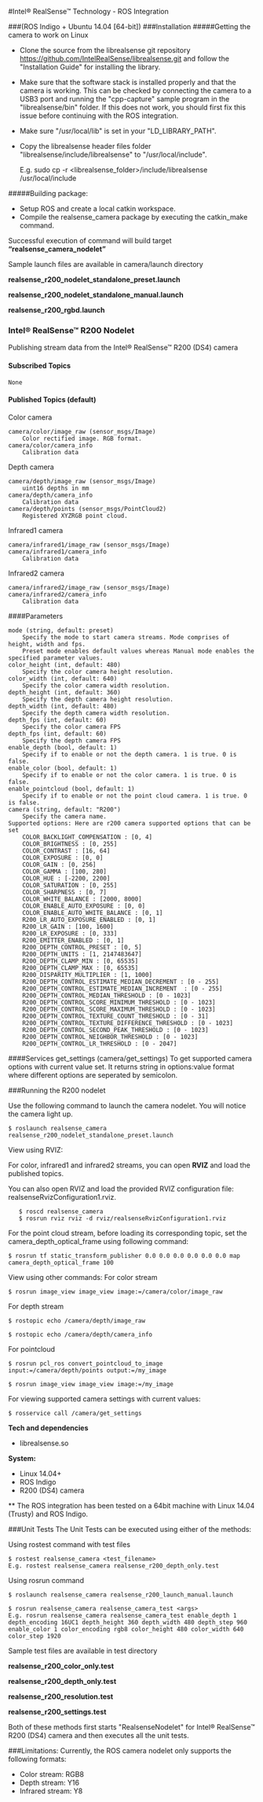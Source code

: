 #Intel&reg; RealSense&trade; Technology - ROS Integration 

###(ROS Indigo + Ubuntu 14.04 [64-bit])
###Installation
#####Getting the camera to work on Linux

* Clone the source from the librealsense git repository https://github.com/IntelRealSense/librealsense.git and follow the "Installation Guide" for installing the library.
* Make sure that the software stack is installed properly and that the camera is working. This can be checked by connecting the camera to a USB3 port and running the "cpp-capture" sample program in the "librealsense/bin" folder.
If this does not work, you should first fix this issue before continuing with the ROS integration.
* Make sure "/usr/local/lib" is set in your "LD_LIBRARY_PATH".
* Copy the librealsense header files folder "librealsense/include/librealsense" to "/usr/local/include".
	
	E.g. sudo cp -r <librealsense_folder>/include/librealsense /usr/local/include

#####Building package:

* Setup ROS and create a local catkin workspace.
* Compile the realsense_camera package by executing the catkin_make command.

Successful execution of command will build target <b>“realsense_camera_nodelet”</b>

Sample launch files are available in camera/launch directory

<b>realsense_r200_nodelet_standalone_preset.launch</b>

<b>realsense_r200_nodelet_standalone_manual.launch</b>

<b>realsense_r200_rgbd.launch</b>

### Intel&reg; RealSense&trade; R200 Nodelet
Publishing stream data from the Intel® RealSense™ R200 (DS4) camera

#### Subscribed Topics
    None

#### Published Topics (default)

Color camera

    camera/color/image_raw (sensor_msgs/Image)
        Color rectified image. RGB format.
    camera/color/camera_info
        Calibration data

Depth camera

    camera/depth/image_raw (sensor_msgs/Image)
        uint16 depths in mm
    camera/depth/camera_info
        Calibration data
    camera/depth/points (sensor_msgs/PointCloud2)
        Registered XYZRGB point cloud.

Infrared1 camera

    camera/infrared1/image_raw (sensor_msgs/Image)
    camera/infrared1/camera_info
        Calibration data

Infrared2 camera

    camera/infrared2/image_raw (sensor_msgs/Image)
    camera/infrared2/camera_info
        Calibration data

####Parameters

    mode (string, default: preset)
        Specify the mode to start camera streams. Mode comprises of height, width and fps. 
        Preset mode enables default values whereas Manual mode enables the specified parameter values.
    color_height (int, default: 480)
        Specify the color camera height resolution.
    color_width (int, default: 640)
        Specify the color camera width resolution.
    depth_height (int, default: 360)
        Specify the depth camera height resolution.
    depth_width (int, default: 480)
        Specify the depth camera width resolution.
    depth_fps (int, default: 60)
        Specify the color camera FPS
    depth_fps (int, default: 60)
        Specify the depth camera FPS
    enable_depth (bool, default: 1) 
        Specify if to enable or not the depth camera. 1 is true. 0 is false.
    enable_color (bool, default: 1) 
        Specify if to enable or not the color camera. 1 is true. 0 is false.
    enable_pointcloud (bool, default: 1) 
        Specify if to enable or not the point cloud camera. 1 is true. 0 is false.
    camera (string, default: "R200") 
        Specify the camera name. 
    Supported options: Here are r200 camera supported options that can be set
        COLOR_BACKLIGHT_COMPENSATION : [0, 4]
        COLOR_BRIGHTNESS : [0, 255]
        COLOR_CONTRAST : [16, 64]
        COLOR_EXPOSURE : [0, 0]
        COLOR_GAIN : [0, 256]
        COLOR_GAMMA : [100, 280]
        COLOR_HUE : [-2200, 2200]
        COLOR_SATURATION : [0, 255]
        COLOR_SHARPNESS : [0, 7]
        COLOR_WHITE_BALANCE : [2000, 8000]
        COLOR_ENABLE_AUTO_EXPOSURE : [0, 0]
        COLOR_ENABLE_AUTO_WHITE_BALANCE : [0, 1]
        R200_LR_AUTO_EXPOSURE_ENABLED : [0, 1]
        R200_LR_GAIN : [100, 1600]
        R200_LR_EXPOSURE : [0, 333]
        R200_EMITTER_ENABLED : [0, 1]
        R200_DEPTH_CONTROL_PRESET : [0, 5]
        R200_DEPTH_UNITS : [1, 2147483647]
        R200_DEPTH_CLAMP_MIN : [0, 65535]
        R200_DEPTH_CLAMP_MAX : [0, 65535]
        R200_DISPARITY_MULTIPLIER : [1, 1000]
        R200_DEPTH_CONTROL_ESTIMATE_MEDIAN_DECREMENT : [0 - 255]
        R200_DEPTH_CONTROL_ESTIMATE_MEDIAN_INCREMENT  : [0 - 255]
        R200_DEPTH_CONTROL_MEDIAN_THRESHOLD : [0 - 1023]
        R200_DEPTH_CONTROL_SCORE_MINIMUM_THRESHOLD : [0 - 1023]
        R200_DEPTH_CONTROL_SCORE_MAXIMUM_THRESHOLD : [0 - 1023]
        R200_DEPTH_CONTROL_TEXTURE_COUNT_THRESHOLD : [0 - 31]
        R200_DEPTH_CONTROL_TEXTURE_DIFFERENCE_THRESHOLD : [0 - 1023]
        R200_DEPTH_CONTROL_SECOND_PEAK_THRESHOLD : [0 - 1023]
        R200_DEPTH_CONTROL_NEIGHBOR_THRESHOLD : [0 - 1023]
        R200_DEPTH_CONTROL_LR_THRESHOLD : [0 - 2047]

####Services
    get_settings (camera/get_settings)
	To get supported camera options with current value set. It returns string in options:value format where different options are seperated by semicolon.

###Running the R200 nodelet

Use the following command to launch the camera nodelet. You will notice the camera light up.

    $ roslaunch realsense_camera realsense_r200_nodelet_standalone_preset.launch

View using RVIZ:

For color, infrared1 and infrared2 streams, you can open <b>RVIZ</b> and load the published topics.

You can also open RVIZ and load the provided RVIZ configuration file: realsenseRvizConfiguration1.rviz.
```
   $ roscd realsense_camera
   $ rosrun rviz rviz -d rviz/realsenseRvizConfiguration1.rviz
```
For the point cloud stream, before loading its corresponding topic, set the camera_depth_optical_frame using following command:

    $ rosrun tf static_transform_publisher 0.0 0.0 0.0 0.0 0.0 0.0 map camera_depth_optical_frame 100


View using other commands:
For color stream

    $ rosrun image_view image_view image:=/camera/color/image_raw

For depth stream

    $ rostopic echo /camera/depth/image_raw

    $ rostopic echo /camera/depth/camera_info

For pointcloud

    $ rosrun pcl_ros convert_pointcloud_to_image input:=/camera/depth/points output:=/my_image

    $ rosrun image_view image_view image:=/my_image

For viewing supported camera settings with current values:

    $ rosservice call /camera/get_settings

<b>Tech and dependencies</b>
* librealsense.so

<b>System:</b>
* Linux 14.04+
* ROS Indigo
* R200 (DS4) camera

** The ROS integration has been tested on a 64bit machine with Linux 14.04 (Trusty) and ROS Indigo.

###Unit Tests
The Unit Tests can be executed using either of the methods:

Using rostest command with test files

    $ rostest realsense_camera <test_filename>
    E.g. rostest realsense_camera realsense_r200_depth_only.test 

Using rosrun command

    $ roslaunch realsense_camera realsense_r200_launch_manual.launch

    $ rosrun realsense_camera realsense_camera_test <args>
    E.g. rosrun realsense_camera realsense_camera_test enable_depth 1 depth_encoding 16UC1 depth_height 360 depth_width 480 depth_step 960 enable_color 1 color_encoding rgb8 color_height 480 color_width 640 color_step 1920

Sample test files are available in test directory

<b>realsense_r200_color_only.test</b>

<b>realsense_r200_depth_only.test</b>

<b>realsense_r200_resolution.test</b>

<b>realsense_r200_settings.test</b>

Both of these methods first starts "RealsenseNodelet" for Intel® RealSense™ R200 (DS4) camera and then executes all the unit tests.

###Limitations:
Currently, the ROS camera nodelet only supports the following formats:
* Color stream:    RGB8
* Depth stream:    Y16
* Infrared stream: Y8


